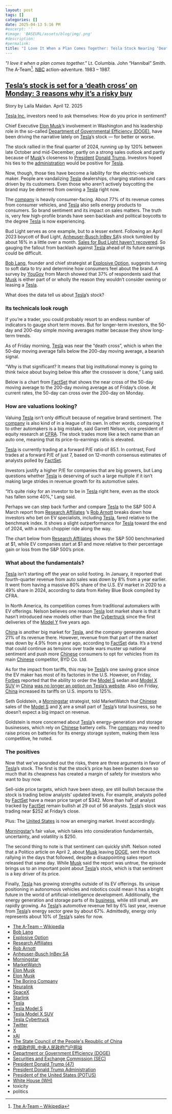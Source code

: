 ```yaml
---
layout: post
tags: []
categories: []
date: 2025-04-13 5:16 PM
#excerpt: ''
#image: 'BASEURL/assets/blog/img/.png'
#description:
#permalink:
title: "I Love It When a Plan Comes Together: Tesla Stock Nearing ‘Death Cross’:
---
```


*"I love it when a plan comes together."* Lt. Columbia. John “Hannibal” Smith. The A-Team[^11]. [NBC](https://www.nbc.com/) action-adventure. 1983 – 1987.

[^11]: [The A-Team – Wikipedia](https://en.wikipedia.org/wiki/The_A-Team?wprov=sfla1)

## [Tesla’s stock is set for a ‘death cross’ on Monday: 3 reasons why it’s a risky buy](https://www.marketwatch.com/story/teslas-stock-is-set-for-a-death-cross-on-monday-3-reasons-why-its-a-risky-buy-eec03334?)

Story by Laila Maidan. April 12. 2025

[Tesla Inc.](https://www.tesla.com/) investors need to ask themselves: How do you price in sentiment?

Chief Executive [Elon Musk](https://ir.tesla.com/corporate/elon-musk)’s involvement in Washington and his leadership role in the so-called [Department of Governmental Efficiency (DOGE)](https://www.doge.gov/), have been driving the narrative lately on [Tesla](https://www.tesla.com/)’s stock — for better or worse.

The stock rallied in the final quarter of 2024, running up by 120% between late October and mid-December, partly on a strong sales outlook and partly because of [Musk](https://ir.tesla.com/corporate/elon-musk)’s closeness to [President](https://www.whitehouse.gov/) [Donald Trump](https://www.donaldjtrump.com/). Investors hoped his ties to the [administration](https://www.whitehouse.gov/administration/) would be positive for [Tesla](https://www.tesla.com/).

Now, though, those ties have become a liability for the electric-vehicle maker. People are vandalizing [Tesla](https://www.tesla.com/) dealerships, charging stations and cars driven by its customers. Even those who aren’t actively boycotting the brand may be deterred from owning a [Tesla](https://www.tesla.com/) right now. 

The [company](https://www.tesla.com/) is heavily consumer-facing. About 77% of its revenue comes from consumer vehicles, and [Tesla](https://www.tesla.com/) also sells energy products to consumers. So brand sentiment and its impact on sales matters. The truth is, very few high-profile brands have seen backlash and political boycotts to the degree [Tesla](https://www.tesla.com/) is now experiencing.

Bud Light serves as one example, but to a lesser extent. Following an April 2023 boycott of Bud Light, [Anheuser-Busch InBev SA](https://www.ab-inbev.com/)’s stock tumbled by about 16% in a little over a month. [Sales for Bud Light haven’t recovered](https://www.marketwatch.com/story/budweisers-parent-company-is-selling-less-beer-and-making-more-money-b84c8fec?mod=article_inline). So gauging the fallout from backlash against [Tesla](https://www.tesla.com/) ahead of its future earnings could be difficult.

[Bob Lang](https://explosiveoptions.net/meet-bob-lang/), founder and chief strategist at [Explosive Option](shttps://explosiveoptions.net/), suggests turning to soft data to try and determine how consumers feel about the brand. A survey by [YouGov](https://today.yougov.com/(popup:search/tesla;after=2025-03-11;period=month;type=surveys)) from March showed that 37% of respondents said that [Musk](https://ir.tesla.com/corporate/elon-musk) is either part of or wholly the reason they wouldn’t consider owning or leasing a [Tesla](https://www.tesla.com/).

What does the data tell us about [Tesla](https://www.tesla.com/)’s stock?

### Its technicals look rough

If you’re a trader, you could probably resort to an endless number of indicators to gauge short term moves. But for longer-term investors, the 50-day and 200-day simple moving averages matter because they show long-term trends. 

As of Friday morning, [Tesla](https://www.tesla.com/) was near the “death cross”, which is when the 50-day moving average falls below the 200-day moving average, a bearish signal. 

“Why is that significant? It means that big institutional money is going to think twice about buying below this after the crossover is done,” Lang said.

Below is a chart from [FactSet](https://www.factset.com/) that shows the near cross of the 50-day moving average to the 200-day moving average as of Friday’s close. At current rates, the 50-day can cross over the 200-day on Monday.

### How are valuations looking?

Valuing [Tesla](https://www.tesla.com/) isn’t only difficult because of negative brand sentiment. The [company](https://www.tesla.com/) is also kind of in a league of its own. In other words, comparing it to other automakers is a big mistake, said Garrett Nelson, vice president of equity research at [CFRA](https://www.cfraresearch.com/). The stock trades more like a tech name than an auto one, meaning that its price-to-earnings ratio is elevated.

[Tesla](https://www.tesla.com/) is currently trading at a forward P/E ratio of 85.1. In contrast, Ford trades at a forward P/E of just 7, based on 12-month consensus estimates of analysts polled by [FactSet](https://www.factset.com/).

Investors justify a higher P/E for companies that are big growers, but Lang questions whether [Tesla](https://www.tesla.com/) is deserving of such a large multiple if it isn’t making large strides in revenue growth for its automotive sales.

“It’s quite risky for an investor to be in [Tesla](https://www.tesla.com/) right here, even as the stock has fallen some 40%,” Lang said.

Perhaps we can step back further and compare [Tesla](https://www.tesla.com/) to the S&P 500 A March report from [Research Affiliates](https://www.researchaffiliates.com/home) ’s [Rob Arnott](https://www.researchaffiliates.com/about-us/our-team/rob-arnott) breaks down how investors who bet on EV specialists, including [Tesla](https://www.tesla.com/), fared relative to the benchmark index. It shows a slight outperformance for [Tesla](https://www.tesla.com/) toward the end of 2024, with a much choppier ride along the way.

The chart below from [Research Affiliates](https://www.researchaffiliates.com/home) shows the S&P 500 benchmarked at $1, while EV companies start at $1 and move relative to their percentage gain or loss from the S&P 500’s price.

### What about the fundamentals?

[Tesla](https://www.tesla.com/) isn’t starting off the year on solid footing. In January, it reported that fourth-quarter revenue from auto sales was down by 8% from a year earlier. It went from having a massive 80% share of the U.S. EV market in 2020 to a 49% share in 2024, according to data from Kelley Blue Book compiled by CFRA.

In North America, its competition comes from traditional automakers with EV offerings. Nelson believes one reason [Tesla](https://www.tesla.com/) lost market share is that it hasn’t introduced new models other than the [Cybertruck](https://www.tesla.com/cybertruck) since the first deliveries of the [Model Y](https://www.tesla.com/modely) five years ago.

[China](https://www.cn.gov/) is another big market for [Tesla](https://www.tesla.com/), and the company generates about 21% of its revenue there. However, revenue from that part of the market was down by 4.9% from a year ago, according to [FactSet](https://www.factset.com/) data. It’s a trend that could continue as tensions over trade wars muster up national sentiment and push more [Chinese](https://www.cn.gov/) consumers to opt for vehicles from its main [Chinese](https://www.cn.gov/) competitor, BYD Co. Ltd.

As for the impact from tariffs, this may be [Tesla](https://www.tesla.com/)’s one saving grace since the EV maker has most of its factories in the U.S. However, on Friday, [Forbes](https://www.forbes.com/) reported that the ability to order the [Model S](https://www.tesla.com/models) sedan and [Model X SUV](https://www.tesla.com/modelx) in [China](https://www.cn.gov/) [was no longer an option on Tesla’s website](https://www.forbes.com/sites/tylerroush/2025/04/11/tesla-appears-to-stop-orders-for-american-made-cars-in-china-as-beijing-raises-us-tariffs/). Also on Friday, [China](https://www.cn.gov/) increased its tariffs on U.S. imports to 125%.

Seth Goldstein, a [Morningstar](https://.www.morningstar.com/) strategist, told MarketWatch that [Chinese](https://www.cn.gov/) sales of the [Model S](https://www.tesla.com/models) and [X](https://www.tesla.com/) are a small part of [Tesla](https://www.tesla.com/)’s total business, so he doesn’t expect a big impact on revenue.

Goldstein is more concerned about [Tesla](https://www.tesla.com/)’s energy-generation and storage businesses, which rely on [Chinese](https://www.cn.gov/) battery cells. The [company](https://www.tesla.com/) may need to raise prices on batteries for its energy storage system, making them less competitive, he noted.

### The positives

Now that we’ve pounded out the risks, there are three arguments in favor of [Tesla](https://www.tesla.com/)’s stock. The first is that the stock’s price has been beaten down so much that its cheapness has created a margin of safety for investors who want to buy now.

Sell-side price targets, which have been steep, are still bullish because the stock is trading below analysts’ updated levels. For example, analysts polled by [FactSet](https://www.factset.com/) have a mean price target of $342. More than half of analyst tracked by [FactSet](https://www.factset.com/) remain bullish at 29 out of 56 analysts. [Tesla](https://www.tesla.com/)’s stock was trading near $252 at Friday’s close.

Plus: The [United States](https://www.usa.gov/) is now an emerging market. Invest accordingly.

[Morningstar](https://.www.morningstar.com/)’s fair value, which takes into consideration fundamentals, uncertainty, and volatility is $250.

The second thing to note is that sentiment can quickly shift. Nelson noted that a Politico article on April 2, about [Musk](https://ir.tesla.com/corporate/elon-musk) leaving [DOGE](https://www.doge.gov/), sent the stock rallying in the days that followed, despite a disappointing sales report released that same day. While [Musk](https://ir.tesla.com/corporate/elon-musk) said the report was untrue, the episode brings us to an important point about [Tesla](https://www.tesla.com/)’s stock, which is that sentiment is a key driver of its price.

Finally, [Tesla](https://www.tesla.com/) has growing strengths outside of its EV offerings. Its unique positioning in autonomous vehicles and robotics could mean it has a bright future in the world of artificial-intelligence development. Additionally, the energy generation and storage parts of its [business](https://www.tesla.com), while still small, are rapidly growing. As [Tesla](https://www.tesla.com/)’s automotive revenue fell by 6% last year, revenue from [Tesla](https://www.tesla.com/)’s energy sector grew by about 67%. Admittedly, energy only represents about 10% of [Tesla](https://www.tesla.com/)’s sales for now.

- [The A-Team – Wikipedia](https://en.wikipedia.org/wiki/The_A-Team?wprov=sfla1)
- [Bob Lang](https://explosiveoptions.net/meet-bob-lang/)
- [Explosive Option](shttps://explosiveoptions.net/) 
- [Research Affiliates](https://www.researchaffiliates.com/home)
- [Rob Arnott](https://www.researchaffiliates.com/about-us/our-team/rob-arnott)
- [Anheuser-Busch InBev SA](https://www.ab-inbev.com/)
- [Morningstar](https://www.morningstar.com/)
- [MarketWatch](https://www.marketwatch.com/)
- [Elon Musk](https://ir.tesla.com/corporate/elon-musk)
- [Elon Musk](https://x.com/elonmusk/)
- [The Boring Company](https://www.boringcompany.com/)
- [Neuralink](https://neuralink.com/)
- [SpaceX](https://www.spacex.com/)
- [Starlink](https://www.starlink.com/)
- [Tesla](https://www.tesla.com/)
- [Tesla Model S](https://www.tesla.com/models)
- [Tesla Model X SUV](https://www.tesla.com/modelx)
- [Tesla Cybertruck](https://www.tesla.com/cybertruck)
- [Twitter](https://twitter.com/)
- [ X ](https://x.com/)
- [xAI](https://x.ai/)
- [The State Council of the People's Republic of China](https://english.www.gov.cn/)
- [中国政府网_中央人民政府门户网站](https://www.gov.cn/)
- [Department or Government Efficiency (DOGE)](https://www.doge.gov/)
- [Securities and Exchange Commission (SEC)](https://www.sec.gov/)
- [President Donald Trump (47)](https://www.whitehouse.gov/)
- [President Donald Trump Administration](https://www.whitehouse.gov/administration/)
- [President of the United States (POTUS)](https://www.whitehouse.gov/)
- [White House (WH)](https://www.whitehouse.gov/)
- toxicity 
- politics 
